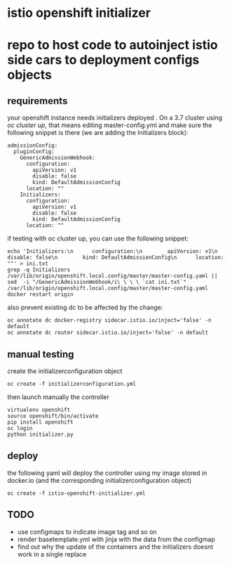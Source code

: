 # istio openshift initializer

# repo to host code to autoinject istio side cars to deployment configs objects

## requirements

your openshift instance needs initializers deployed . On a 3.7 cluster using *oc cluster up*, that means editing master-config.yml and make sure the following snippet is there (we are adding the Initializers block):

```
admissionConfig:
  pluginConfig:
    GenericAdmissionWebhook:
      configuration:
        apiVersion: v1
        disable: false
        kind: DefaultAdmissionConfig
      location: ""
    Initializers:
      configuration:
        apiVersion: v1
        disable: false
        kind: DefaultAdmissionConfig
      location: ""
```

if testing with oc cluster up, you can use the following snippet:

```
echo 'Initializers:\n      configuration:\n        apiVersion: v1\n        disable: false\n        kind: DefaultAdmissionConfig\n      location: ""' > ini.txt
grep -q Initializers /var/lib/origin/openshift.local.config/master/master-config.yaml || sed  -i "/GenericAdmissionWebhook/i\ \ \ \ `cat ini.txt`" /var/lib/origin/openshift.local.config/master/master-config.yaml
docker restart origin
```

also prevent existing dc to be affected by the change:

```
oc annotate dc docker-registry sidecar.istio.io/inject='false' -n default
oc annotate dc router sidecar.istio.io/inject='false' -n default
```

## manual testing

create the initializerconfiguration object

```
oc create -f initializerconfiguration.yml
```

then launch manually the controller 

```
virtualenv openshift
source openshift/bin/activate
pip install openshift
oc login
python initializer.py
```

## deploy 

the following yaml will deploy the controller using my image stored in docker.io (and the corresponding initializerconfiguration object) 

```
oc create -f istio-openshift-initializer.yml
```

## TODO

- use configmaps to indicate image tag and so on
- render basetemplate.yml with jinja with the data from the configmap
- find out why the update of the containers and the initializers doesnt work in a single replace
